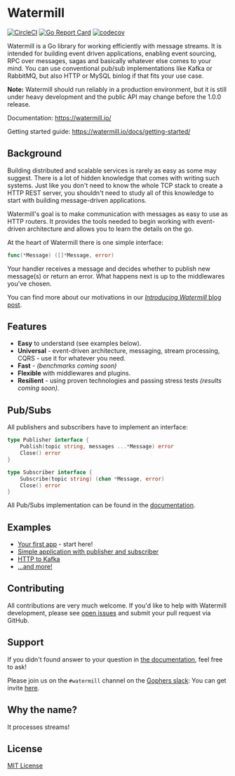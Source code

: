 # Watermill
[![CircleCI](https://circleci.com/gh/ThreeDotsLabs/watermill/tree/master.svg?style=svg)](https://circleci.com/gh/ThreeDotsLabs/watermill/tree/master)
[![Go Report Card](https://goreportcard.com/badge/github.com/ThreeDotsLabs/watermill)](https://goreportcard.com/report/github.com/ThreeDotsLabs/watermill)
[![codecov](https://codecov.io/gh/ThreeDotsLabs/watermill/branch/master/graph/badge.svg)](https://codecov.io/gh/ThreeDotsLabs/watermill)


Watermill is a Go library for working efficiently with message streams. It is intended
for building event driven applications, enabling event sourcing, RPC over messages,
sagas and basically whatever else comes to your mind. You can use conventional pub/sub
implementations like Kafka or RabbitMQ, but also HTTP or MySQL binlog if that fits your use case.

**Note:** Watermill should run reliably in a production environment, but it is still under heavy development and the public API may change before the 1.0.0 release.

Documentation: https://watermill.io/

Getting started guide: https://watermill.io/docs/getting-started/

## Background

Building distributed and scalable services is rarely as easy as some may suggest. There is a
lot of hidden knowledge that comes with writing such systems. Just like you don't need to know the
whole TCP stack to create a HTTP REST server, you shouldn't need to study all of this knowledge to
start with building message-driven applications.

Watermill's goal is to make communication with messages as easy to use as HTTP routers. It provides
the tools needed to begin working with event-driven architecture and allows you to learn the details
on the go.

At the heart of Watermill there is one simple interface:
```go
func(*Message) ([]*Message, error)
```

Your handler receives a message and decides whether to publish new message(s) or return
an error. What happens next is up to the middlewares you've chosen.

You can find more about our motivations in our [*Introducing Watermill* blog post](https://threedots.tech/post/introducing-watermill/).

## Features

* **Easy** to understand (see examples below).
* **Universal** - event-driven architecture, messaging, stream processing, CQRS - use it for whatever you need.
* **Fast** - *(benchmarks coming soon)*
* **Flexible** with middlewares and plugins.
* **Resilient** - using proven technologies and passing stress tests *(results coming soon)*.

## Pub/Subs

All publishers and subscribers have to implement an interface:

```go
type Publisher interface {
	Publish(topic string, messages ...*Message) error
	Close() error
}

type Subscriber interface {
	Subscribe(topic string) (chan *Message, error)
	Close() error
}
```

All Pub/Subs implementation can be found in the [documentation](https://watermill.io/docs/pub-sub-implementations/).

## Examples
* [Your first app](_examples/your-first-app) - start here!
* [Simple application with publisher and subscriber](_examples/simple-app)
* [HTTP to Kafka](_examples/http-to-kafka)
* [...and more!](_examples/)

## Contributing

All contributions are very much welcome. If you'd like to help with Watermill development,
please see [open issues](https://github.com/ThreeDotsLabs/watermill/issues?utf8=%E2%9C%93&q=is%3Aissue+is%3Aopen+)
and submit your pull request via GitHub.

## Support

If you didn't found answer to your question in [the documentation](https://watermill.io/), feel free to ask!

Please join us on the `#watermill` channel on the [Gophers slack](https://gophers.slack.com/): You can get invite [here](https://gophersinvite.herokuapp.com/).

## Why the name?

It processes streams!

## License

[MIT License](./LICENSE)
